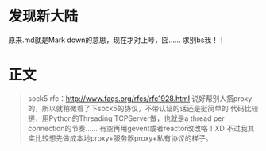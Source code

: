 发现新大陆
========================
原来.md就是Mark down的意思，现在才对上号，囧……
求别bs我！！

正文
========================
> sock5 rfc：http://www.faqs.org/rfcs/rfc1928.html
说好帮别人搭proxy的，所以就稍微看了下sock5的协议，不带认证的话还是挺简单的
代码比较搓，用Python的Threading TCPServer做，也就是a thread per connection的节奏……
有空再用gevent或者reactor改改咯！XD
不过我其实比较想先做成本地proxy+服务器proxy+私有协议的样子。
